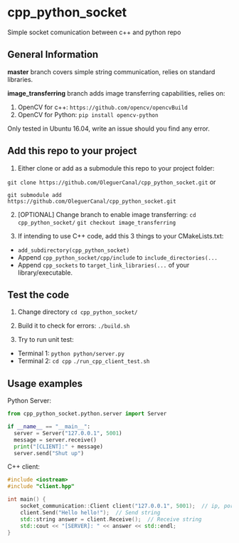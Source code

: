 # cpp_python_socket
Simple socket comunication between c++ and python repo

## General Information
**master** branch covers simple string communication, relies on standard libraries.

**image_transferring** branch adds image transferring capabilities, relies on:
1. OpenCV for c++: `https://github.com/opencv/opencvBuild`
2. OpenCV for Python: `pip install opencv-python`

Only tested in Ubuntu 16.04, write an issue should you find any error.

## Add this repo to your project
1. Either clone or add as a submodule this repo to your project folder:

`git clone https://github.com/OleguerCanal/cpp_python_socket.git`
or

`git submodule add https://github.com/OleguerCanal/cpp_python_socket.git`

2. [OPTIONAL] Change branch to enable image transferring:
`cd cpp_python_socket/`
`git checkout image_transferring`

3. If intending to use C++ code, add this 3 things to your CMakeLists.txt:
- `add_subdirectory(cpp_python_socket)`
- Append `cpp_python_socket/cpp/include` to `include_directories(...`
- Append `cpp_sockets` to `target_link_libraries(...` of your library/executable.


## Test the code
1. Change directory
`cd cpp_python_socket/`

2. Build it to check for errors:
`./build.sh`

3. Try to run unit test:
- Terminal 1: `python python/server.py`
- Terminal 2: `cd cpp` `./run_cpp_client_test.sh`

## Usage examples
Python Server:
```Python
from cpp_python_socket.python.server import Server

if __name__ == "__main__":
  server = Server("127.0.0.1", 5001)
  message = server.receive()
  print("[CLIENT]:" + message)
  server.send("Shut up")
```

C++ client:
```cpp
#include <iostream>
#include "client.hpp"

int main() {
    socket_communication::Client client("127.0.0.1", 5001);  // ip, port
    client.Send("Hello hello!");  // Send string
    std::string answer = client.Receive();  // Receive string
    std::cout << "[SERVER]: " << answer << std::endl;
}
```